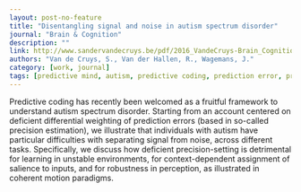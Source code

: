 ```yaml
---
layout: post-no-feature
title: "Disentangling signal and noise in autism spectrum disorder"
journal: "Brain & Cognition"
description: ""
link: http://www.sandervandecruys.be/pdf/2016_VandeCruys-Brain_Cognition-Disentangling.pdf
authors: "Van de Cruys, S., Van der Hallen, R., Wagemans, J."
category: [work, journal]
tags: [predictive mind, autism, predictive coding, prediction error, precision, perception, coherent motion, Bayes, precision]
---
```


Predictive coding has recently been welcomed as a fruitful framework to understand autism spectrum disorder. Starting from an account centered on deficient differential weighting of prediction errors (based in so-called precision estimation), we illustrate that individuals with autism have particular difficulties with separating signal from noise, across different tasks. Specifically, we discuss how deficient precision-setting is detrimental for learning in unstable environments, for context-dependent assignment of salience to inputs, and for robustness in perception, as illustrated in coherent motion paradigms.  
